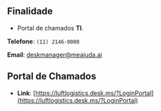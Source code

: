 ## Finalidade

- Portal de chamados **TI**.

**Telefone**: `(11) 2146-0000`

**Email**: [deskmanager@meajuda.ai](deskmanager@meajuda.ai)

## Portal de Chamados

- **Link**: [https://luftlogistics.desk.ms/?LoginPortal](https://luftlogistics.desk.ms/?LoginPortal)